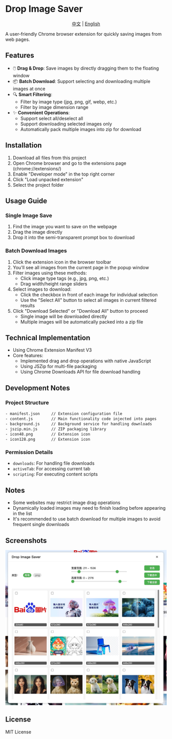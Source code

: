 # Drop Image Saver

<div align="center">
 <a href="README.md">中文</a> | <a href="README_EN.md">English</a>
</div>

A user-friendly Chrome browser extension for quickly saving images from web pages.

## Features

- 🖱️ **Drag & Drop**: Save images by directly dragging them to the floating window
- 📦 **Batch Download**: Support selecting and downloading multiple images at once
- 🔍 **Smart Filtering**:
  - Filter by image type (jpg, png, gif, webp, etc.)
  - Filter by image dimension range
- ✨ **Convenient Operations**:
  - Support select all/deselect all
  - Support downloading selected images only
  - Automatically pack multiple images into zip for download

## Installation

1. Download all files from this project
2. Open Chrome browser and go to the extensions page (chrome://extensions/)
3. Enable "Developer mode" in the top right corner
4. Click "Load unpacked extension"
5. Select the project folder

## Usage Guide

### Single Image Save

1. Find the image you want to save on the webpage
2. Drag the image directly
3. Drop it into the semi-transparent prompt box to download

### Batch Download Images

1. Click the extension icon in the browser toolbar
2. You'll see all images from the current page in the popup window
3. Filter images using these methods:
   - Click image type tags (e.g., jpg, png, etc.)
   - Drag width/height range sliders
4. Select images to download:
   - Click the checkbox in front of each image for individual selection
   - Use the "Select All" button to select all images in current filtered results
5. Click "Download Selected" or "Download All" button to proceed
   - Single image will be downloaded directly
   - Multiple images will be automatically packed into a zip file

## Technical Implementation

- Using Chrome Extension Manifest V3
- Core features:
  - Implemented drag and drop operations with native JavaScript
  - Using JSZip for multi-file packaging
  - Using Chrome Downloads API for file download handling

## Development Notes

### Project Structure

```
- manifest.json     // Extension configuration file
- content.js        // Main functionality code injected into pages
- background.js     // Background service for handling downloads
- jszip.min.js      // ZIP packaging library
- icon48.png        // Extension icon
- icon128.png       // Extension icon
```

### Permission Details

- `downloads`: For handling file downloads
- `activeTab`: For accessing current tab
- `scripting`: For executing content scripts

## Notes

- Some websites may restrict image drag operations
- Dynamically loaded images may need to finish loading before appearing in the list
- It's recommended to use batch download for multiple images to avoid frequent single downloads

## Screenshots

![screenshots](screenshots/screenshot-20250223-150955.jpeg)

## License

MIT License